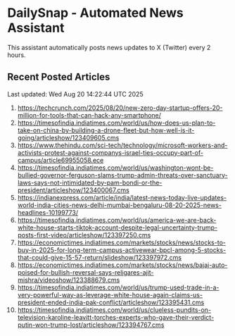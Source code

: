 # DailySnap - Automated News Assistant

This assistant automatically posts news updates to X (Twitter) every 2 hours.

## Recent Posted Articles

Last updated: Wed Aug 20 14:22:44 UTC 2025

1. https://techcrunch.com/2025/08/20/new-zero-day-startup-offers-20-million-for-tools-that-can-hack-any-smartphone/
2. https://timesofindia.indiatimes.com/world/us/how-does-us-plan-to-take-on-china-by-building-a-drone-fleet-but-how-well-is-it-going/articleshow/123409605.cms
3. https://www.thehindu.com/sci-tech/technology/microsoft-workers-and-activists-protest-against-companys-israel-ties-occupy-part-of-campus/article69955058.ece
4. https://timesofindia.indiatimes.com/world/us/washington-wont-be-bullied-governor-ferguson-slams-trump-admin-threats-over-sanctuary-laws-says-not-intimidated-by-pam-bondi-or-the-president/articleshow/123400067.cms
5. https://indianexpress.com/article/india/latest-news-today-live-updates-world-india-cities-news-delhi-mumbai-bengaluru-08-20-2025-news-headlines-10199773/
6. https://timesofindia.indiatimes.com/world/us/america-we-are-back-white-house-starts-tiktok-account-despite-legal-uncertainty-trump-posts-first-video/articleshow/123397250.cms
7. https://economictimes.indiatimes.com/markets/stocks/news/stocks-to-buy-in-2025-for-long-term-campus-activewear-bpcl-among-5-stocks-that-could-give-15-57-return/slideshow/123397972.cms
8. https://economictimes.indiatimes.com/markets/stocks/news/bajaj-auto-poised-for-bullish-reversal-says-religares-ajit-mishra/videoshow/123388679.cms
9. https://timesofindia.indiatimes.com/world/us/trump-used-trade-in-a-very-powerful-way-as-leverage-white-house-again-claims-us-president-ended-india-pak-conflict/articleshow/123395431.cms
10. https://timesofindia.indiatimes.com/world/us/clueless-pundits-on-television-karoline-leavitt-torches-experts-who-gave-their-verdict-putin-won-trump-lost/articleshow/123394767.cms
